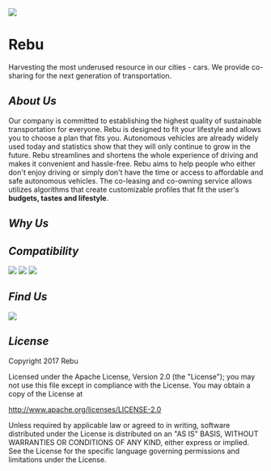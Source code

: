 ![](https://github.com/Vanessalb/Rebu/blob/master/Rebu%20Logo.png)

# Rebu 
Harvesting the most underused resource in our cities - cars. We provide co-sharing for the next generation of transportation. 
## _About Us_ 
Our company is committed to establishing the highest quality of sustainable transportation for everyone. Rebu is designed to fit your lifestyle and allows you to choose a plan that fits you. Autonomous vehicles are already widely used today and statistics show that they will only continue to grow in the future. Rebu streamlines and shortens the whole experience of driving and makes it convenient and hassle-free. Rebu aims to help people who either don't enjoy driving or simply don't have the time or access to affordable and safe autonomous vehicles. The co-leasing and co-owning service allows utilizes algorithms  that create customizable profiles that fit  the user's **budgets, tastes and lifestyle**. 

## _Why Us_ 

## _Compatibility_ 
<a href="https://www.apple.com/itunes/"><img src="https://github.com/Vanessalb/Rebu/blob/master/Applestore.jpg?raw=true"></a>
<a href="https://www.microsoft.com/en-US/store/apps/windows"><img src="https://github.com/Vanessalb/Rebu/blob/master/Windows.png?raw=true"></a>
<a href="https://www.microsoft.com/en-US/store/apps/windows"><img src="https://github.com/Vanessalb/Rebu/blob/master/GooglePlayLogo.jpg?raw=true"></a>

## _Find Us_ 
<a href="http://www.twitter.com/RebU_CoSharing"><img src="https://abs.twimg.com/icons/apple-touch-icon-192x192.png"></a>

## _License_
Copyright 2017 Rebu

Licensed under the Apache License, Version 2.0 (the "License");
you may not use this file except in compliance with the License.
You may obtain a copy of the License at

 http://www.apache.org/licenses/LICENSE-2.0

Unless required by applicable law or agreed to in writing, software
distributed under the License is distributed on an "AS IS" BASIS,
WITHOUT WARRANTIES OR CONDITIONS OF ANY KIND, either express or implied.
See the License for the specific language governing permissions and
limitations under the License.
